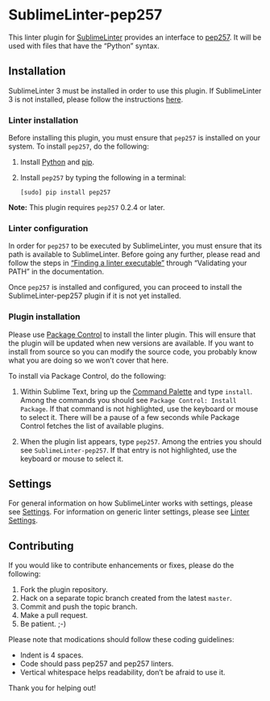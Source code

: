SublimeLinter-pep257
=========================

This linter plugin for [SublimeLinter](http://sublimelinter.readthedocs.org) provides an interface to [pep257](https://github.com/GreenSteam/pep257#pep-257-docstring-style-checker). It will be used with files that have the “Python” syntax.

## Installation
SublimeLinter 3 must be installed in order to use this plugin. If SublimeLinter 3 is not installed, please follow the instructions [here](http://sublimelinter.readthedocs.org/en/latest/installation.html).

### Linter installation
Before installing this plugin, you must ensure that `pep257` is installed on your system. To install `pep257`, do the following:

1. Install [Python](http://python.org) and [pip](http://www.pip-installer.org/en/latest/installing.html).

1. Install `pep257` by typing the following in a terminal:
   ```
   [sudo] pip install pep257
   ```

**Note:** This plugin requires `pep257` 0.2.4 or later.

### Linter configuration
In order for `pep257` to be executed by SublimeLinter, you must ensure that its path is available to SublimeLinter. Before going any further, please read and follow the steps in [“Finding a linter executable”](http://sublimelinter.readthedocs.org/en/latest/troubleshooting.html#finding-a-linter-executable) through “Validating your PATH” in the documentation.

Once `pep257` is installed and configured, you can proceed to install the SublimeLinter-pep257 plugin if it is not yet installed.

### Plugin installation
Please use [Package Control](https://sublime.wbond.net/installation) to install the linter plugin. This will ensure that the plugin will be updated when new versions are available. If you want to install from source so you can modify the source code, you probably know what you are doing so we won’t cover that here.

To install via Package Control, do the following:

1. Within Sublime Text, bring up the [Command Palette](http://docs.sublimetext.info/en/sublime-text-3/extensibility/command_palette.html) and type `install`. Among the commands you should see `Package Control: Install Package`. If that command is not highlighted, use the keyboard or mouse to select it. There will be a pause of a few seconds while Package Control fetches the list of available plugins.

1. When the plugin list appears, type `pep257`. Among the entries you should see `SublimeLinter-pep257`. If that entry is not highlighted, use the keyboard or mouse to select it.

## Settings
For general information on how SublimeLinter works with settings, please see [Settings](http://sublimelinter.readthedocs.org/en/latest/settings.html). For information on generic linter settings, please see [Linter Settings](http://sublimelinter.readthedocs.org/en/latest/linter_settings.html).

## Contributing
If you would like to contribute enhancements or fixes, please do the following:

1. Fork the plugin repository.
1. Hack on a separate topic branch created from the latest `master`.
1. Commit and push the topic branch.
1. Make a pull request.
1. Be patient.  ;-)

Please note that modications should follow these coding guidelines:

- Indent is 4 spaces.
- Code should pass pep257 and pep257 linters.
- Vertical whitespace helps readability, don’t be afraid to use it.

Thank you for helping out!
